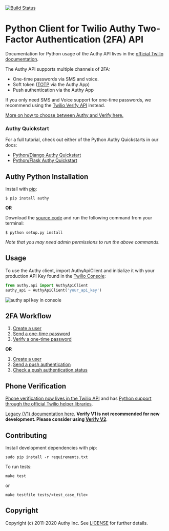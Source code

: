 [![Build Status](https://travis-ci.org/twilio/authy-python.svg?branch=master)](https://travis-ci.org/authy/authy-python)

# Python Client for Twilio Authy Two-Factor Authentication (2FA) API

Documentation for Python usage of the Authy API lives in the [official Twilio documentation](https://www.twilio.com/docs/authy/api/).

The Authy API supports multiple channels of 2FA:
* One-time passwords via SMS and voice.
* Soft token ([TOTP](https://www.twilio.com/docs/glossary/totp) via the Authy App)
* Push authentication via the Authy App

If you only need SMS and Voice support for one-time passwords, we recommend using the [Twilio Verify API](https://www.twilio.com/docs/verify/api) instead. 

[More on how to choose between Authy and Verify here.](https://www.twilio.com/docs/verify/authy-vs-verify)

### Authy Quickstart

For a full tutorial, check out either of the Python Authy Quickstarts in our docs:
* [Python/Django Authy Quickstart](https://www.twilio.com/docs/authy/quickstart/two-factor-authentication-python-django)
* [Python/Flask Authy Quickstart](https://www.twilio.com/docs/authy/quickstart/two-factor-authentication-python-flask)

## Authy Python Installation

Install with [pip](https://www.twilio.com/docs/usage/quickstart/devenvironment-python#how-to-install-pip):

    $ pip install authy

**OR**

Download the [source code](https://github.com/twilio/authy-python/archive/master.zip) and run the following command from your terminal:

    $ python setup.py install

_Note that you may need admin permissions to run the above commands._

## Usage

To use the Authy client, import AuthyApiClient and initialize it with your production API Key found in the [Twilio Console](https://www.twilio.com/console/authy/applications/):

```python
from authy.api import AuthyApiClient
authy_api = AuthyApiClient('your_api_key')
```

![authy api key in console](https://s3.amazonaws.com/com.twilio.prod.twilio-docs/images/account-security-api-key.width-800.png)

## 2FA Workflow

1. [Create a user](https://www.twilio.com/docs/authy/api/users#enabling-new-user)
2. [Send a one-time password](https://www.twilio.com/docs/authy/api/one-time-passwords)
3. [Verify a one-time password](https://www.twilio.com/docs/authy/api/one-time-passwords#verify-a-one-time-password)

**OR**

1. [Create a user](https://www.twilio.com/docs/authy/api/users#enabling-new-user)
2. [Send a push authentication](https://www.twilio.com/docs/authy/api/push-authentications)
3. [Check a push authentication status](https://www.twilio.com/docs/authy/api/push-authentications#check-approval-request-status)


## <a name="phone-verification"></a>Phone Verification

[Phone verification now lives in the Twilio API](https://www.twilio.com/docs/verify/api) and has [Python support through the official Twilio helper libraries](https://www.twilio.com/docs/libraries/python). 

[Legacy (V1) documentation here.](verify-legacy-v1.md) **Verify V1 is not recommended for new development. Please consider using [Verify V2](https://www.twilio.com/docs/verify/api)**.

## Contributing

Install development dependencies with pip:

    sudo pip install -r requirements.txt

To run tests:

    make test
or

    make testfile tests/<test_case_file>

## Copyright

Copyright (c) 2011-2020 Authy Inc. See [LICENSE](https://github.com/twilio/authy-python/blob/master/LICENSE) for further details.
